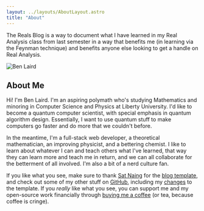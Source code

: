 ```yaml
---
layout: ../layouts/AboutLayout.astro
title: "About"
---
```


The Reals Blog is a way to document what I have learned in my Real Analysis class from last semester in a way that benefits me (in learning via the Feynman technique) and benefits anyone else looking to get a handle on Real Analysis.

![Ben Laird](/assets/ben.jpeg)

## About Me

Hi! I'm Ben Laird. I'm an aspiring polymath who's studying Mathematics and minoring in Computer Science and Physics at Liberty University. I'd like to become a quantum computer scientist, with special emphasis in quantum algorithm design. Essentially, I want to use quantum stuff to make computers go faster and do more that we couldn't before.

In the meantime, I'm a full-stack web developer, a theoretical mathematician, an improving physicist, and a bettering chemist. I like to learn about whatever I can and teach others what I've learned, that way they can learn more and teach me in return, and we can all collaborate for the betterment of all involved. I'm also a bit of a nerd culture fan.

If you like what you see, make sure to thank [Sat Naing](https://github.com/satnaing/) for the [blog template](https://github.com/satnaing/astro-paper), and check out some of my other stuff on [GitHub](https://github.com/ben-laird), including my [changes](https://github.com/ben-laird/reals-blog) to the template. If you _really_ like what you see, you can support me and my open-source work financially through [buying me a coffee](https://www.buymeacoffee.com/benlaird) (or tea, because coffee is cringe).
